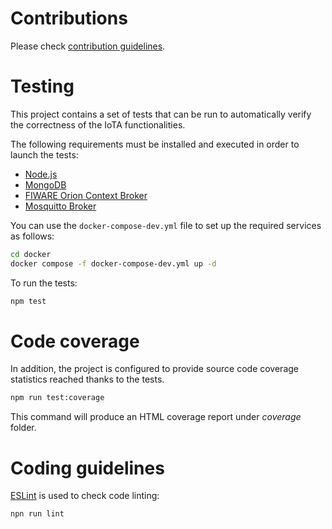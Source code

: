 # Contributions

Please check [contribution guidelines](CONTRIBUTING.md).

# Testing

This project contains a set of tests that can be run to automatically verify the correctness of the IoTA
functionalities.

The following requirements must be installed and executed in order to launch the tests:

-   [Node.js](https://nodejs.org/en/)
-   [MongoDB](https://www.mongodb.com/docs/manual/installation/)
-   [FIWARE Orion Context Broker](https://github.com/telefonicaid/fiware-orion)
-   [Mosquitto Broker](https://mosquitto.org/download/)

You can use the `docker-compose-dev.yml` file to set up the required services as follows:

```bash
cd docker
docker compose -f docker-compose-dev.yml up -d
```

To run the tests:

```bash
npm test
```

# Code coverage

In addition, the project is configured to provide source code coverage statistics reached thanks to the tests.

```bash
npm run test:coverage
```

This command will produce an HTML coverage report under _coverage_ folder.

# Coding guidelines

[ESLint](https://eslint.org/) is used to check code linting:

```bash
npn run lint
```
